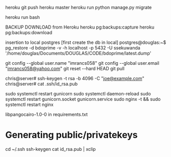 heroku
git push heroku master
heroku run python manage.py migrate

heroku run bash

BACKUP DOWNLOAD from Heroku
heroku pg:backups:capture
heroku pg:backups:download

insertion to local postgres [first create the db in local]
postgres@douglas:~$ pg_restore -d bdoprime -v -h localhost -p 5432 -U ssekuwanda '/home/douglas/Documents/DOUGLAS/CODE/bdoprime/latest.dump'

git config --global user.name "imrancs058" 
git config --global user.email "imrancs058@yahoo.com"
git reset --hard HEAD
git pull

chris@server# ssh-keygen -t rsa -b 4096 -C "joe@example.com"
chris@server# cat .ssh/id_rsa.pub

sudo systemctl restart gunicorn
sudo systemctl daemon-reload
sudo systemctl restart gunicorn.socket gunicorn.service
sudo nginx -t && sudo systemctl restart nginx

libpangocairo-1.0-0 in requirements.txt

# Generating public/privatekeys
cd ~/.ssh
ssh-keygen
cat id_rsa.pub | xclip